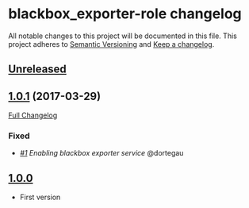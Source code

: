 # blackbox_exporter-role changelog

All notable changes to this project will be documented in this file.
This project adheres to [Semantic Versioning](http://semver.org/) and [Keep a changelog](https://github.com/olivierlacan/keep-a-changelog).


## [Unreleased](https://github.com/idealista/prometheus_blackbox_exporter-role/tree/develop)

## [1.0.1](https://github.com/idealista/prometheus_blackbox_exporter-role/tree/1.0.1) (2017-03-29)
[Full Changelog](https://github.com/idealista/prometheus_blackbox_exporter-role/compare/1.0.0...1.0.1)

### Fixed
- *[#1](https://github.com/idealista/prometheus_blackbox_exporter-role/issues/1) Enabling blackbox exporter service* @dortegau

## [1.0.0](https://github.com/idealista/prometheus_blackbox_exporter-role/tree/1.0.0)
- First version